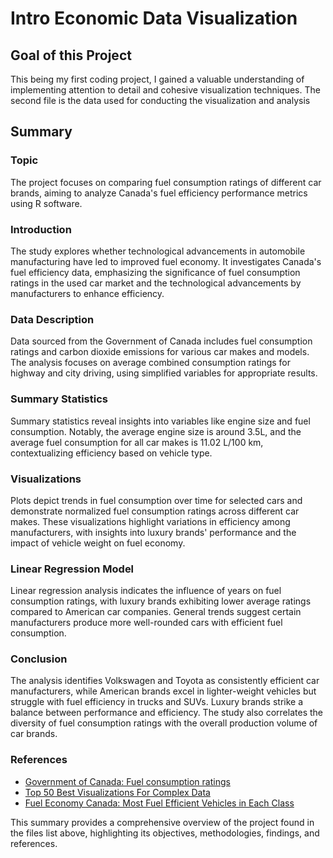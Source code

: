 # Intro Economic Data Visualization

## Goal of this Project

This being my first coding project, I gained a valuable understanding of implementing attention to detail and cohesive visualization techniques. The second file is the data used for conducting the visualization and analysis

## Summary

### Topic
The project focuses on comparing fuel consumption ratings of different car brands, aiming to analyze Canada's fuel efficiency performance metrics using R software.

### Introduction
The study explores whether technological advancements in automobile manufacturing have led to improved fuel economy. It investigates Canada's fuel efficiency data, emphasizing the significance of fuel consumption ratings in the used car market and the technological advancements by manufacturers to enhance efficiency.

### Data Description
Data sourced from the Government of Canada includes fuel consumption ratings and carbon dioxide emissions for various car makes and models. The analysis focuses on average combined consumption ratings for highway and city driving, using simplified variables for appropriate results.

### Summary Statistics
Summary statistics reveal insights into variables like engine size and fuel consumption. Notably, the average engine size is around 3.5L, and the average fuel consumption for all car makes is 11.02 L/100 km, contextualizing efficiency based on vehicle type.

### Visualizations
Plots depict trends in fuel consumption over time for selected cars and demonstrate normalized fuel consumption ratings across different car makes. These visualizations highlight variations in efficiency among manufacturers, with insights into luxury brands' performance and the impact of vehicle weight on fuel economy.

### Linear Regression Model
Linear regression analysis indicates the influence of years on fuel consumption ratings, with luxury brands exhibiting lower average ratings compared to American car companies. General trends suggest certain manufacturers produce more well-rounded cars with efficient fuel consumption.

### Conclusion
The analysis identifies Volkswagen and Toyota as consistently efficient car manufacturers, while American brands excel in lighter-weight vehicles but struggle with fuel efficiency in trucks and SUVs. Luxury brands strike a balance between performance and efficiency. The study also correlates the diversity of fuel consumption ratings with the overall production volume of car brands.

### References
- [Government of Canada: Fuel consumption ratings](https://open.canada.ca/data/en/dataset/98f1a129-f628-4ce4-b24d-6f16bf24dd64)
- [Top 50 Best Visualizations For Complex Data](http://r-statistics.co/Top50-Ggplot2-Visualizations-MasterList-R-Code.html)
- [Fuel Economy Canada: Most Fuel Efficient Vehicles in Each Class](https://blog.clutch.ca/posts/fuel-economy-canada-most-fuel-efficient-vehicles-in-each-class)

This summary provides a comprehensive overview of the project found in the files list above, highlighting its objectives, methodologies, findings, and references.
